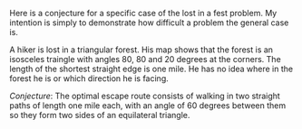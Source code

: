 Here is a conjecture for a specific case of the lost in a fest problem. My intention is simply to demonstrate how difficult a problem the general case is.

A hiker is lost in a triangular forest. His map shows that the forest is an isosceles traingle with angles 80, 80 and 20 degrees at the corners.
The length of the shortest straight edge is one mile.
He has no idea where in the forest he is or which direction he is facing.

_Conjecture_: The optimal escape route consists of walking in two straight paths of length one mile each, with an angle of 60 degrees between them so they form two sides of an equilateral triangle. 

